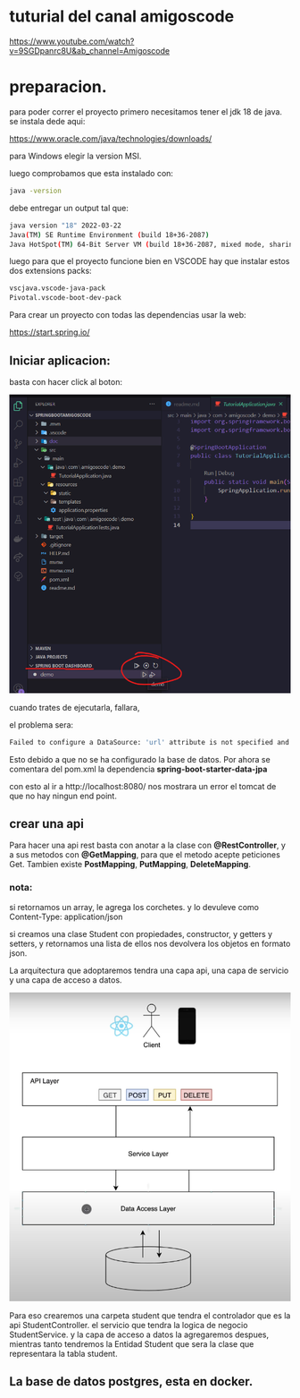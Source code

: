 # tuturial del canal amigoscode
https://www.youtube.com/watch?v=9SGDpanrc8U&ab_channel=Amigoscode 

# preparacion.

para poder correr el proyecto primero necesitamos tener el jdk 18 de java.
se instala dede aqui:

https://www.oracle.com/java/technologies/downloads/

para Windows elegir la version MSI. 

luego comprobamos que esta instalado con:
```bash
java -version
```
debe entregar un output tal que:
```bash
java version "18" 2022-03-22
Java(TM) SE Runtime Environment (build 18+36-2087)
Java HotSpot(TM) 64-Bit Server VM (build 18+36-2087, mixed mode, sharing)
```

luego para que el proyecto funcione bien en VSCODE hay que instalar estos dos extensions packs:

```bash
vscjava.vscode-java-pack
Pivotal.vscode-boot-dev-pack
```

Para crear un proyecto con todas las dependencias usar la web:

https://start.spring.io/

## Iniciar aplicacion:

basta con hacer click al boton:

![img](/doc/iniciarApp.png "...")

cuando trates de ejecutarla, fallara, 

el problema sera:

```bash	
Failed to configure a DataSource: 'url' attribute is not specified and no embedded datasource could be configured.
```

Esto debido a que no se ha configurado la base de datos. Por ahora se comentara del pom.xml la dependencia **spring-boot-starter-data-jpa**

con esto al ir a http://localhost:8080/
nos mostrara un error el tomcat de que no hay ningun end point.

## crear una api

Para hacer una api rest basta con anotar a la clase con **@RestController**, y a sus metodos con **@GetMapping**, para que el metodo acepte peticiones Get. Tambien existe **PostMapping**, **PutMapping**, **DeleteMapping**.

### nota:
si retornamos un array, le agrega los corchetes.
y lo devuleve como Content-Type: application/json


si creamos una clase Student con propiedades, constructor, y getters y setters,
y retornamos una lista de ellos nos devolvera los objetos en formato json.

La arquitectura que adoptaremos tendra una capa api, una capa de servicio y una capa de acceso a datos.

![img](/doc/arquitectura.png "...")


Para eso crearemos una carpeta student que tendra el controlador que es la api StudentController.
el servicio que tendra la logica de negocio StudentService.
y la capa de acceso a datos la agregaremos despues, mientras tanto tendremos la Entidad Student que sera la clase que representara la tabla student. 


## La base de datos postgres, esta en docker.
